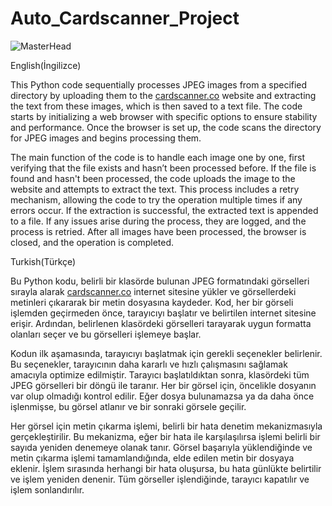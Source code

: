 # Auto_Cardscanner_Project

![MasterHead]([https://media.licdn.com/dms/image/D4D16AQE6KUMShNM2Dw/profile-displaybackgroundimage-shrink_350_1400/0/1723226480724?e=1728518400&v=beta&t=g4fHfwunP2E4sG5iGc7z3kPf-4UP38UI0im_PYHhRkY](https://i.imgur.com/MRL2tou.png))

English(İngilizce)

This Python code sequentially processes JPEG images from a specified directory by uploading them to the [cardscanner.co](https://www.cardscanner.co/) website and extracting the text from these images, which is then saved to a text file. The code starts by initializing a web browser with specific options to ensure stability and performance. Once the browser is set up, the code scans the directory for JPEG images and begins processing them.

The main function of the code is to handle each image one by one, first verifying that the file exists and hasn’t been processed before. If the file is found and hasn't been processed, the code uploads the image to the website and attempts to extract the text. This process includes a retry mechanism, allowing the code to try the operation multiple times if any errors occur. If the extraction is successful, the extracted text is appended to a file. If any issues arise during the process, they are logged, and the process is retried. After all images have been processed, the browser is closed, and the operation is completed.



Turkish(Türkçe)

Bu Python kodu, belirli bir klasörde bulunan JPEG formatındaki görselleri sırayla alarak [cardscanner.co](https://www.cardscanner.co/) internet sitesine yükler ve görsellerdeki metinleri çıkararak bir metin dosyasına kaydeder. Kod, her bir görseli işlemden geçirmeden önce, tarayıcıyı başlatır ve belirtilen internet sitesine erişir. Ardından, belirlenen klasördeki görselleri tarayarak uygun formatta olanları seçer ve bu görselleri işlemeye başlar.

Kodun ilk aşamasında, tarayıcıyı başlatmak için gerekli seçenekler belirlenir. Bu seçenekler, tarayıcının daha kararlı ve hızlı çalışmasını sağlamak amacıyla optimize edilmiştir. Tarayıcı başlatıldıktan sonra, klasördeki tüm JPEG görselleri bir döngü ile taranır. Her bir görsel için, öncelikle dosyanın var olup olmadığı kontrol edilir. Eğer dosya bulunamazsa ya da daha önce işlenmişse, bu görsel atlanır ve bir sonraki görsele geçilir.

Her görsel için metin çıkarma işlemi, belirli bir hata denetim mekanizmasıyla gerçekleştirilir. Bu mekanizma, eğer bir hata ile karşılaşılırsa işlemi belirli bir sayıda yeniden denemeye olanak tanır. Görsel başarıyla yüklendiğinde ve metin çıkarma işlemi tamamlandığında, elde edilen metin bir dosyaya eklenir. İşlem sırasında herhangi bir hata oluşursa, bu hata günlükte belirtilir ve işlem yeniden denenir. Tüm görseller işlendiğinde, tarayıcı kapatılır ve işlem sonlandırılır.
